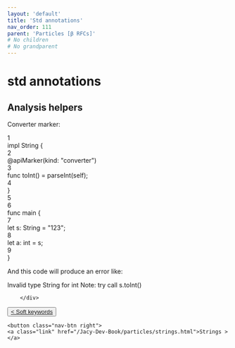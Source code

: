 ```yaml
---
layout: 'default'
title: 'Std annotations'
nav_order: 111
parent: 'Particles [β RFCs]'
# No children
# No grandparent
---
```


# <span class="inline-code highlight-jc hljs">std</span> annotations

## Analysis helpers

Converter marker:

<div class="code-fence highlight-jc hljs">
            <div class="line-num" data-line-num="1">1</div><div class="line"><span class="hljs-keyword">impl</span> <span class="hljs-title class_">String</span> {</div><div class="line-num" data-line-num="2">2</div><div class="line">    @<span class="hljs-title function_ invoke__">apiMarker</span>(kind: <span class="hljs-string">&quot;converter&quot;</span>)</div><div class="line-num" data-line-num="3">3</div><div class="line">    <span class="hljs-keyword">func</span> <span class="hljs-title function_">toInt</span>() = <span class="hljs-title function_ invoke__">parseInt</span>(<span class="hljs-keyword">self</span>);</div><div class="line-num" data-line-num="4">4</div><div class="line">}</div><div class="line-num" data-line-num="5">5</div><div class="line"></div><div class="line-num" data-line-num="6">6</div><div class="line"><span class="hljs-keyword">func</span> <span class="hljs-title function_">main</span> {</div><div class="line-num" data-line-num="7">7</div><div class="line">    <span class="hljs-keyword">let</span> <span class="hljs-variable">s</span>: <span class="hljs-type">String</span> = <span class="hljs-string">&quot;123&quot;</span>;</div><div class="line-num" data-line-num="8">8</div><div class="line">    <span class="hljs-keyword">let</span> <span class="hljs-variable">a</span>: <span class="hljs-type">int</span> = s;</div><div class="line-num" data-line-num="9">9</div><div class="line">}</div>
        </div>

And this code will produce an error like:

<div class="code-fence">
            Invalid type String for int
Note: try call s.toInt()

        </div>
<div class="nav-btn-block">
    <button class="nav-btn left">
    <a class="link" href="/Jacy-Dev-Book/particles/soft-keywords.html">< Soft keywords</a>
</button>

    <button class="nav-btn right">
    <a class="link" href="/Jacy-Dev-Book/particles/strings.html">Strings ></a>
</button>

</div>
